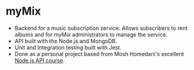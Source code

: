 # myMix

- Backend for a music subscription service. Allows subscribers to rent albums and for myMix administrators to manage the service.
- API built with the Node.js and MongoDB.
- Unit and Integration testing built with Jest.
- Done as a personal project based from Mosh Homedani's excellent [Node.js API course](https://www.udemy.com/nodejs-master-class/).
